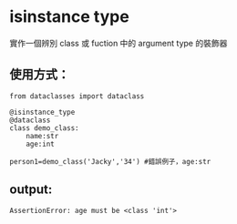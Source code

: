 # isinstance type
實作一個辨別 class 或 fuction 中的 argument type 的裝飾器
## 使用方式：
```python=
from dataclasses import dataclass

@isinstance_type
@dataclass
class demo_class:
    name:str
    age:int

person1=demo_class('Jacky','34') #錯誤例子，age:str
```
## output:
```python=
AssertionError: age must be <class 'int'>
```

